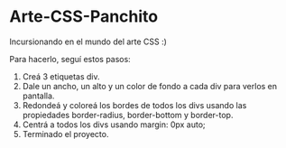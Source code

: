 # Arte-CSS-Panchito
Incursionando en el mundo del arte CSS :)

Para hacerlo, seguí estos pasos:

1) Creá 3 etiquetas div.
2) Dale un ancho, un alto y un color de fondo a cada div para verlos en pantalla.
3) Redondeá y coloreá los bordes de todos los divs usando las propiedades border-radius, border-bottom y border-top.
4) Centrá a todos los divs usando margin: 0px auto;
5) Terminado el proyecto.
